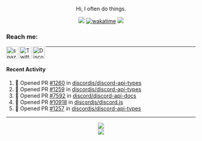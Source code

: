 

<div align=center>

Hi, I often do things.

![](https://komarev.com/ghpvc/?username=Snazzah&label=profile+views&color=fc2929) [![wakatime](https://wakatime.com/badge/user/eae27c19-37ad-4824-a6fc-801fed66e5b2.svg)](https://wakatime.com/@eae27c19-37ad-4824-a6fc-801fed66e5b2)
![](https://hit.yhype.me/github/profile?account_id=7025343)
  
</div>

[website]: https://snazzah.com/
[twitter]: https://twitter.com/Snazzah
[discord]: https://snaz.in/discord
[twitch]: https://twitch.tv/SnazzahGuy


### Reach me:

[<img align="left" alt="snazzah.com" width="32px" src="https://api.iconify.design/bi:globe.svg?color=%23fc2929&height=32" />][website]
[<img align="left" alt="Twitter" width="32px" src="https://api.iconify.design/simple-icons:twitter.svg?color=%23fc2929&height=32" />][twitter]
[<img align="left" alt="Discord" width="32px" src="https://api.iconify.design/simple-icons:discord.svg?color=%23fc2929&height=32" />][discord]

---

<br/>



####  Recent Activity

<!--START_SECTION:activity-->
1. 💪 Opened PR [#1260](https://github.com/discordjs/discord-api-types/pull/1260) in [discordjs/discord-api-types](https://github.com/discordjs/discord-api-types)
2. 💪 Opened PR [#1259](https://github.com/discordjs/discord-api-types/pull/1259) in [discordjs/discord-api-types](https://github.com/discordjs/discord-api-types)
3. 💪 Opened PR [#7592](https://github.com/discord/discord-api-docs/pull/7592) in [discord/discord-api-docs](https://github.com/discord/discord-api-docs)
4. 💪 Opened PR [#10918](https://github.com/discordjs/discord.js/pull/10918) in [discordjs/discord.js](https://github.com/discordjs/discord.js)
5. 💪 Opened PR [#1257](https://github.com/discordjs/discord-api-types/pull/1257) in [discordjs/discord-api-types](https://github.com/discordjs/discord-api-types)
<!--END_SECTION:activity-->

---

<div align="center">
  <img align="center" src="https://github-readme-stats.vercel.app/api?username=Snazzah&show_icons=true&count_private=true&hide_border=true&icon_color=fff&bg_color=852121&title_color=fff&text_color=fff" />
</div>
<div align="center">
  <a href="https://wakatime.com/@Snazzah">
    <img align="center" src="https://github-readme-stats.vercel.app/api/wakatime?username=Snazzah&layout=compact&custom_title=Weekly%20Development%20Breakdown&hide_border=true&icon_color=fff&bg_color=852121&title_color=fff&text_color=fff" />
  </a>
</div>
